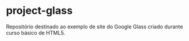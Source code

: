# project-glass
 Repositório destinado ao exemplo de site do Google Glass criado durante curso básico de HTML5.
